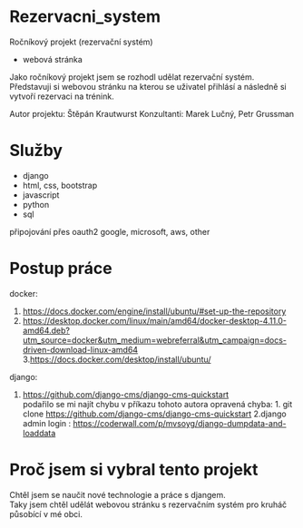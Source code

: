 # Rezervacni_system
 Ročníkový projekt (rezervační systém)
 
 - webová stránka
 
 Jako ročníkový projekt jsem se rozhodl udělat rezervační systém.\
 Představuji si webovou stránku na kterou se uživatel přihlásí a následně si vytvoří rezervaci na trénink.
 
 Autor projektu: Štěpán Krautwurst
 Konzultanti: Marek Lučný, Petr Grussman
 
# Služby
- django
- html, css, bootstrap
- javascript
- python
- sql

připojování přes oauth2 google, microsoft, aws, other

# Postup práce
docker:
1. https://docs.docker.com/engine/install/ubuntu/#set-up-the-repository
2. https://desktop.docker.com/linux/main/amd64/docker-desktop-4.11.0-amd64.deb?utm_source=docker&utm_medium=webreferral&utm_campaign=docs-driven-download-linux-amd64
3.https://docs.docker.com/desktop/install/ubuntu/

django: 
1. https://github.com/django-cms/django-cms-quickstart \
podařilo se mi najít chybu v příkazu tohoto autora
opravená chyba: 1. git clone https://github.com/django-cms/django-cms-quickstart
2.django admin login : https://coderwall.com/p/mvsoyg/django-dumpdata-and-loaddata

# Proč jsem si vybral tento projekt
Chtěl jsem se naučit nové technologie a práce s djangem.\
Taky jsem chtěl udělát webovou stránku s rezervačním systém pro kruháč působící v mé obci.


